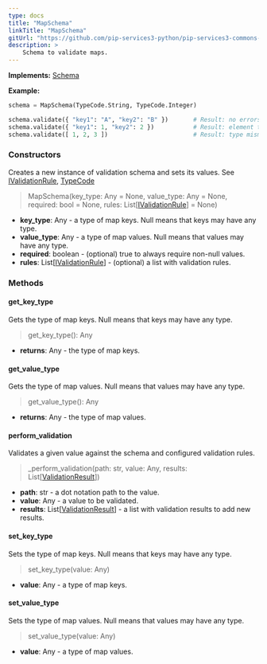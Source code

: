 ```yaml
---
type: docs
title: "MapSchema"
linkTitle: "MapSchema"
gitUrl: "https://github.com/pip-services3-python/pip-services3-commons-python"
description: >
    Schema to validate maps.
---
```


**Implements:** [Schema](../schema)

**Example:**
```python
schema = MapSchema(TypeCode.String, TypeCode.Integer)

schema.validate({ "key1": "A", "key2": "B" })       # Result: no errors
schema.validate({ "key1": 1, "key2": 2 })           # Result: element type mismatch
schema.validate([ 1, 2, 3 ])                        # Result: type mismatch

```

### Constructors
Creates a new instance of validation schema and sets its values.
See [IValidationRule](../ivalidation_rule), [TypeCode](../convert/type_code)

> MapSchema(key_type: Any = None, value_type: Any = None, required: bool = None,
                 rules: List[[IValidationRule](../ivalidation_rule)] = None)

- **key_type**: Any - a type of map keys. Null means that keys may have any type.
- **value_type**: Any - a type of map values. Null means that values may have any type.
- **required**: boolean - (optional) true to always require non-null values.
- **rules**: List[[IValidationRule](../ivalidation_rule)] - (optional) a list with validation rules.



### Methods

#### get_key_type
Gets the type of map keys.
Null means that keys may have any type.

> get_key_type(): Any

- **returns**: Any - the type of map keys.

#### get_value_type
Gets the type of map values.
Null means that values may have any type.

> get_value_type(): Any

- **returns**: Any - the type of map values.

#### perform_validation
Validates a given value against the schema and configured validation rules.

> _perform_validation(path: str, value: Any, results: List[[ValidationResult](../validation_result)])

- **path**: str - a dot notation path to the value.
- **value**: Any - a value to be validated.
- **results**: List[[ValidationResult](../validation_result)] - a list with validation results to add new results.

#### set_key_type
Sets the type of map keys.
Null means that keys may have any type.

> set_key_type(value: Any)

- **value**: Any - a type of map keys.

#### set_value_type
Sets the type of map values.
Null means that values may have any type.

> set_value_type(value: Any)

- **value**: Any - a type of map values.